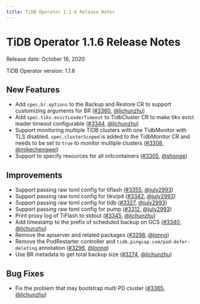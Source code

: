 ```yaml
---
title: TiDB Operator 1.1.6 Release Notes
---
```


# TiDB Operator 1.1.6 Release Notes

Release date: October 16, 2020

TiDB Operator version: 1.1.6

## New Features

- Add `spec.br.options` to the Backup and Restore CR to support customizing arguments for BR ([#3360](https://github.com/pingcap/tidb-operator/pull/3360), [@lichunzhu](https://github.com/lichunzhu))
- Add `spec.tikv.evictLeaderTimeout` to TidbCluster CR to make tikv evict leader timeout configurable ([#3344](https://github.com/pingcap/tidb-operator/pull/3344), [@lichunzhu](https://github.com/lichunzhu))
- Support monitoring multiple TiDB clusters with one TidbMonitor with TLS disabled. `spec.clusterScoped` is added to the TidbMonitor CR and needs to be set to `true` to monitor multiple clusters ([#3308](https://github.com/pingcap/tidb-operator/pull/3308), [@mikechengwei](https://github.com/mikechengwei))
- Support to specify resources for all initcontainers ([#3305](https://github.com/pingcap/tidb-operator/pull/3305), [@shonge](https://github.com/shonge))

## Improvements

- Support passing raw toml config for tiflash ([#3355](https://github.com/pingcap/tidb-operator/pull/3355), [@july2993](https://github.com/july2993))
- Support passing raw toml config for tikv/pd ([#3342](https://github.com/pingcap/tidb-operator/pull/3342), [@july2993](https://github.com/july2993))
- Support passing raw toml config for tidb ([#3327](https://github.com/pingcap/tidb-operator/pull/3327), [@july2993](https://github.com/july2993))
- Support passing raw toml config for pump ([#3312](https://github.com/pingcap/tidb-operator/pull/3312), [@july2993](https://github.com/july2993))
- Print proxy log of TiFlash to stdout ([#3345](https://github.com/pingcap/tidb-operator/pull/3345), [@lichunzhu](https://github.com/lichunzhu))
- Add timestamp to the prefix of scheduled backup on GCS ([#3340](https://github.com/pingcap/tidb-operator/pull/3340), [@lichunzhu](https://github.com/lichunzhu))
- Remove the apiserver and related packages ([#3298](https://github.com/pingcap/tidb-operator/pull/3298), [@lonng](https://github.com/lonng))
- Remove the PodRestarter controller and `tidb.pingcap.com/pod-defer-deleting` annotation ([#3296](https://github.com/pingcap/tidb-operator/pull/3296), [@lonng](https://github.com/lonng))
- Use BR metadata to get total backup size ([#3274](https://github.com/pingcap/tidb-operator/pull/3274), [@lichunzhu](https://github.com/lichunzhu))

## Bug Fixes

- Fix the problem that may bootstrap multi PD cluster ([#3365](https://github.com/pingcap/tidb-operator/pull/3365), [@lichunzhu](https://github.com/lichunzhu))
